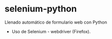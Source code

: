# selenium-python
Llenado automático de formulario web con Python
- Uso de Selenium - webdriver (Firefox).
